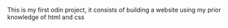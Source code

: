 This is my first odin project, it consists of building a website using my prior knowledge of html and css